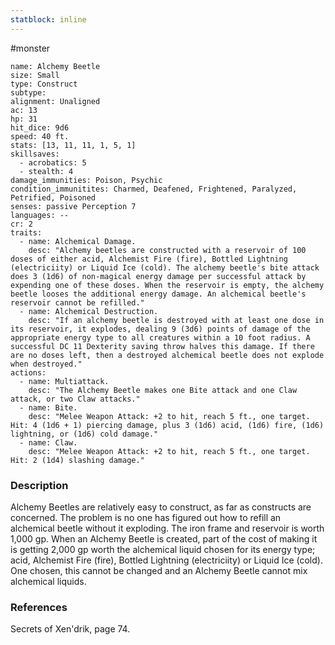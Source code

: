 ```yaml
---
statblock: inline
---
```

 #monster 

```statblock
name: Alchemy Beetle
size: Small
type: Construct
subtype: 
alignment: Unaligned
ac: 13
hp: 31
hit_dice: 9d6
speed: 40 ft.
stats: [13, 11, 11, 1, 5, 1]
skillsaves:
  - acrobatics: 5
  - stealth: 4
damage_immunities: Poison, Psychic
condition_immunitites: Charmed, Deafened, Frightened, Paralyzed, Petrified, Poisoned
senses: passive Perception 7
languages: --
cr: 2
traits:
  - name: Alchemical Damage.
    desc: "Alchemy beetles are constructed with a reservoir of 100 doses of either acid, Alchemist Fire (fire), Bottled Lightning (electriciity) or Liquid Ice (cold). The alchemy beetle's bite attack does 3 (1d6) of non-magical energy damage per successful attack by expending one of these doses. When the reservoir is empty, the alchemy beetle looses the additional energy damage. An alchemical beetle's reservoir cannot be refilled."
  - name: Alchemical Destruction.
    desc: "If an alchemy beetle is destroyed with at least one dose in its reservoir, it explodes, dealing 9 (3d6) points of damage of the appropriate energy type to all creatures within a 10 foot radius. A successful DC 11 Dexterity saving throw halves this damage. If there are no doses left, then a destroyed alchemical beetle does not explode when destroyed."
actions:
  - name: Multiattack.
    desc: "The Alchemy Beetle makes one Bite attack and one Claw attack, or two Claw attacks."
  - name: Bite.
    desc: "Melee Weapon Attack: +2 to hit, reach 5 ft., one target. Hit: 4 (1d6 + 1) piercing damage, plus 3 (1d6) acid, (1d6) fire, (1d6) lightning, or (1d6) cold damage."
  - name: Claw.
    desc: "Melee Weapon Attack: +2 to hit, reach 5 ft., one target. Hit: 2 (1d4) slashing damage."
```

### Description

Alchemy Beetles are relatively easy to construct, as far as constructs are concerned. The problem is no one has figured out how to refill an alchemical beetle without it exploding. The iron frame and reservoir is worth 1,000 gp. When an Alchemy Beetle is created, part of the cost of making it is getting 2,000 gp worth the alchemical liquid chosen for its energy type; acid, Alchemist Fire (fire), Bottled Lightning (electriciity) or Liquid Ice (cold). One chosen, this cannot be changed and an Alchemy Beetle cannot mix alchemical liquids.

### References

Secrets of Xen'drik, page 74.